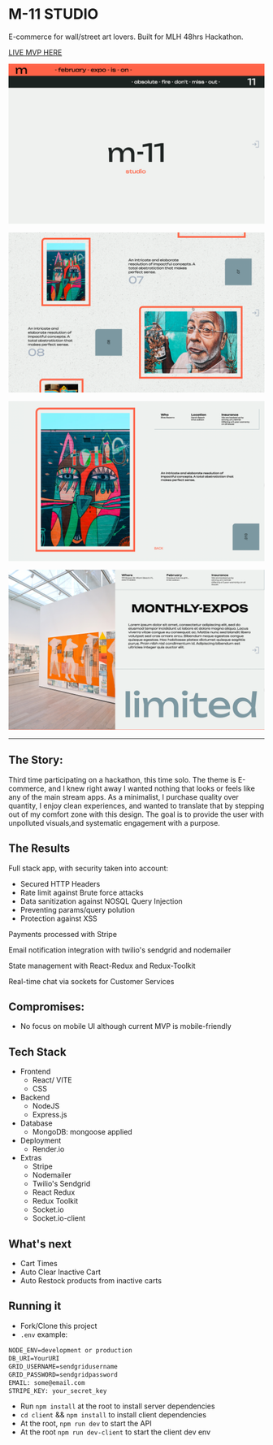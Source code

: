 # M-11 STUDIO

E-commerce for wall/street art lovers. Built for MLH 48hrs Hackathon.

[LIVE MVP HERE](https://www.m11.design/)

![Home page](./home.png)

![Expo page](./list.png)

![Art page](./item.png)

![About page](./about.png)

---

## The Story:

Third time participating on a hackathon, this time solo. The theme is E-commerce, and I knew right away I wanted nothing that looks or feels like any of the main stream apps.
As a minimalist, I purchase quality over quantity, I enjoy clean experiences, and wanted to translate that by stepping out of my comfort zone with this design.
The goal is to provide the user with unpolluted visuals,and systematic engagement with a purpose.

## The Results

Full stack app, with security taken into account:

- Secured HTTP Headers
- Rate limit against Brute force attacks
- Data sanitization against NOSQL Query Injection
- Preventing params/query polution
- Protection against XSS

Payments processed with Stripe

Email notification integration with twilio's sendgrid and nodemailer

State management with React-Redux and Redux-Toolkit

Real-time chat via sockets for Customer Services

## Compromises:

- No focus on mobile UI although current MVP is mobile-friendly

## Tech Stack

- Frontend
  - React/ VITE
  - CSS
- Backend
  - NodeJS
  - Express.js
- Database
  - MongoDB: mongoose applied
- Deployment
  - Render.io
- Extras
  - Stripe
  - Nodemailer
  - Twilio's Sendgrid
  - React Redux
  - Redux Toolkit
  - Socket.io
  - Socket.io-client

## What's next

- Cart Times
- Auto Clear Inactive Cart
- Auto Restock products from inactive carts

## Running it

- Fork/Clone this project
- `.env` example:

```
NODE_ENV=development or production
DB_URI=YourURI
GRID_USERNAME=sendgridusername
GRID_PASSWORD=sendgridpassword
EMAIL: some@email.com
STRIPE_KEY: your_secret_key
```

- Run `npm install` at the root to install server dependencies
- `cd client` && `npm install` to install client dependencies
- At the root, `npm run dev` to start the API
- At the root `npm run dev-client` to start the client dev env
